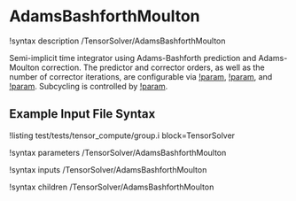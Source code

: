 # AdamsBashforthMoulton

!syntax description /TensorSolver/AdamsBashforthMoulton

Semi\-implicit time integrator using Adams\-Bashforth prediction and Adams\-Moulton correction. The
predictor and corrector orders, as well as the number of corrector iterations, are configurable via
[!param](/TensorSolver/AdamsBashforthMoulton/predictor_order),
[!param](/TensorSolver/AdamsBashforthMoulton/corrector_order), and
[!param](/TensorSolver/AdamsBashforthMoulton/corrector_steps). Subcycling is controlled by
[!param](/TensorSolver/AdamsBashforthMoulton/substeps).

## Example Input File Syntax

!listing test/tests/tensor_compute/group.i block=TensorSolver

!syntax parameters /TensorSolver/AdamsBashforthMoulton

!syntax inputs /TensorSolver/AdamsBashforthMoulton

!syntax children /TensorSolver/AdamsBashforthMoulton
